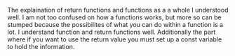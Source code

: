 The explaination of return functions and functions as a a whole I understood well. I am not too confused on how a functions works, but more so can be stumped because the possibilites of what you can do within a function is a lot. I understand function and return functions well. Additionally the part where if you want to use the return value you must set up a const variable to hold the information.